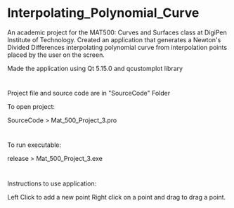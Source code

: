 # Interpolating_Polynomial_Curve
An academic project for the MAT500: Curves and Surfaces class at DigiPen Institute of Technology. Created an application that generates a Newton's Divided Differences interpolating polynomial curve from interpolation points placed by the user on the screen.

Made the application using Qt 5.15.0 and qcustomplot library
#
Project file and source code are in "SourceCode" Folder

To open project:

SourceCode > Mat_500_Project_3.pro
#
To run executable:

release > Mat_500_Project_3.exe
#
Instructions to use application:

Left Click to add a new point Right click on a point and drag to drag a point.
 
